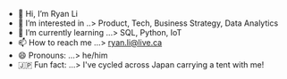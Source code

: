 - 👋 Hi, I’m Ryan Li
- 👀 I’m interested in ..> Product, Tech, Business Strategy, Data Analytics
- 🌱 I’m currently learning ...> SQL, Python, IoT
- 📫 How to reach me ...> ryan.li@live.ca
- 😄 Pronouns: ...> he/him
- 🇯🇵  Fun fact: ...> I've cycled across Japan carrying a tent with me!

<!---
ryan8362/ryan8362 is a ✨ special ✨ repository because its `README.md` (this file) appears on your GitHub profile.
You can click the Preview link to take a look at your changes.
--->
